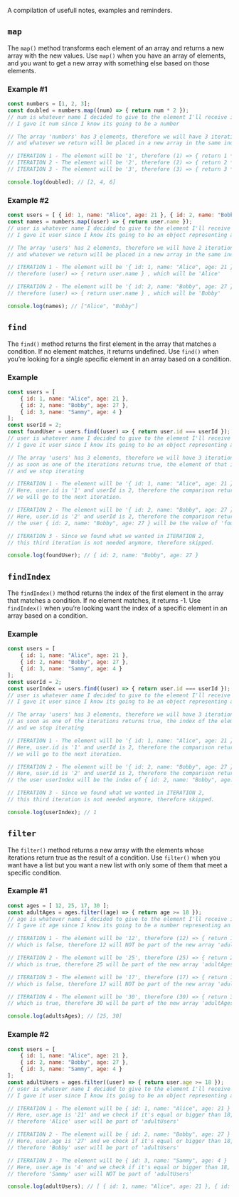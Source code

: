 A compilation of usefull notes, examples and reminders.

## `map`

The `map()` method transforms each element of an array and returns a new array with the new values. Use `map()` when you have an array of elements, and you want to get a new array with something else based on those elements.

### Example #1

```js
const numbers = [1, 2, 3];
const doubled = numbers.map((num) => { return num * 2 }); 
// num is whatever name I decided to give to the element I'll receive in the function, can be anything, 
// I gave it num since I know its going to be a number

// The array 'numbers' has 3 elements, therefore we will have 3 iterations in our function, once for each element, 
// and whatever we return will be placed in a new array in the same index of the element we are iterating.

// ITERATION 1 - The element will be '1', therefore (1) => { return 1 * 2 } , which will be '2'
// ITERATION 2 - The element will be '2', therefore (2) => { return 2 * 2 } , which will be '4'
// ITERATION 3 - The element will be '3', therefore (3) => { return 3 * 2 } , which will be '6'

console.log(doubled); // [2, 4, 6]
```

### Example #2

```js
const users = [ { id: 1, name: "Alice", age: 21 }, { id: 2, name: "Bobby", age: 27 } ];
const names = numbers.map((user) => { return user.name });
// user is whatever name I decided to give to the element I'll receive in the function, can be anything, 
// I gave it user since I know its going to be an object representing a user

// The array 'users' has 2 elements, therefore we will have 2 iterations in our function, once for each element, 
// and whatever we return will be placed in a new array in the same index of the element we are iterating.

// ITERATION 1 - The element will be '{ id: 1, name: "Alice", age: 21 }',
// therefore (user) => { return user.name } , which will be 'Alice'

// ITERATION 2 - The element will be '{ id: 2, name: "Bobby", age: 27 }',
// therefore (user) => { return user.name } , which will be 'Bobby'

console.log(names); // ["Alice", "Bobby"]
```

## `find`

The `find()` method returns the first element in the array that matches a condition. If no element matches, it returns undefined. Use `find()` when you’re looking for a single specific element in an array based on a condition.

### Example

```js
const users = [ 
    { id: 1, name: "Alice", age: 21 }, 
    { id: 2, name: "Bobby", age: 27 }, 
    { id: 3, name: "Sammy", age: 4 } 
];
const userId = 2;
const foundUser = users.find((user) => { return user.id === userId });
// user is whatever name I decided to give to the element I'll receive in the function, can be anything, 
// I gave it user since I know its going to be an object representing a user

// The array 'users' has 3 elements, therefore we will have 3 iterations in our function, once for each element, 
// as soon as one of the iterations returns true, the element of that iteration is assigned your variable 
// and we stop iterating

// ITERATION 1 - The element will be '{ id: 1, name: "Alice", age: 21 }'
// Here, user.id is '1' and userId is 2, therefore the comparison returns false,
// we will go to the next iteration.

// ITERATION 2 - The element will be '{ id: 2, name: "Bobby", age: 27 }'
// Here, user.id is '2' and userId is 2, therefore the comparison returns true, 
// the user { id: 2, name: "Bobby", age: 27 } will be the value of 'foundUser'.

// ITERATION 3 - Since we found what we wanted in ITERATION 2, 
// this third iteration is not needed anymore, therefore skipped.

console.log(foundUser); // { id: 2, name: "Bobby", age: 27 }
```

## `findIndex`

The `findIndex()` method returns the index of the first element in the array that matches a condition. If no element matches, it returns -1. Use `findIndex()` when you’re looking want the index of a specific element in an array based on a condition.

### Example

```js
const users = [ 
    { id: 1, name: "Alice", age: 21 }, 
    { id: 2, name: "Bobby", age: 27 }, 
    { id: 3, name: "Sammy", age: 4 } 
];
const userId = 2;
const userIndex = users.find((user) => { return user.id === userId });
// user is whatever name I decided to give to the element I'll receive in the function, can be anything, 
// I gave it user since I know its going to be an object representing a user

// The array 'users' has 3 elements, therefore we will have 3 iterations in our function, once for each element, 
// as soon as one of the iterations returns true, the index of the element of that iteration is assigned your variable 
// and we stop iterating

// ITERATION 1 - The element will be '{ id: 1, name: "Alice", age: 21 }'
// Here, user.id is '1' and userId is 2, therefore the comparison returns false,
// we will go to the next iteration.

// ITERATION 2 - The element will be '{ id: 2, name: "Bobby", age: 27 }'
// Here, user.id is '2' and userId is 2, therefore the comparison returns true, 
// the user userIndex will be the index of { id: 2, name: "Bobby", age: 27 }, which is 1.

// ITERATION 3 - Since we found what we wanted in ITERATION 2, 
// this third iteration is not needed anymore, therefore skipped.

console.log(userIndex); // 1
```

## `filter`

The `filter()` method returns a new array with the elements whose iterations return true as the result of a condition. Use `filter()` when you want have a list but you want a new list with only some of them that meet a specific condition.

### Example #1

```js
const ages = [ 12, 25, 17, 30 ];
const adultAges = ages.filter((age) => { return age >= 18 });
// age is whatever name I decided to give to the element I'll receive in the function, can be anything, 
// I gave it age since I know its going to be a number representing an age

// ITERATION 1 - The element will be '12', therefore (12) => { return 12 >= 18 }, 
// which is false, therefore 12 will NOT be part of the new array 'adultAges'

// ITERATION 2 - The element will be '25', therefore (25) => { return 25 >= 18 }, 
// which is true, therefore 25 will be part of the new array 'adultAges'

// ITERATION 3 - The element will be '17', therefore (17) => { return 17 >= 18 },
// which is false, therefore 17 will NOT be part of the new array 'adultAges'

// ITERATION 4 - The element will be '30', therefore (30) => { return 30 >= 18 },
// which is true, therefore 30 will be part of the new array 'adultAges'

console.log(adultsAges); // [25, 30]
```

### Example #2

```js
const users = [ 
    { id: 1, name: "Alice", age: 21 }, 
    { id: 2, name: "Bobby", age: 27 }, 
    { id: 3, name: "Sammy", age: 4 } 
];
const adultUsers = ages.filter((user) => { return user.age >= 18 });
// user is whatever name I decided to give to the element I'll receive in the function, can be anything, 
// I gave it user since I know its going to be an object representing a user

// ITERATION 1 - The element will be { id: 1, name: "Alice", age: 21 }
// Here, user.age is '21' and we check if it's equal or bigger than 18, which is true, 
// therefore 'Alice' user will be part of 'adultUsers'

// ITERATION 2 - The element will be { id: 2, name: "Bobby", age: 27 }
// Here, user.age is '27' and we check if it's equal or bigger than 18, which is true, 
// therefore 'Bobby' user will be part of 'adultUsers'

// ITERATION 3 - The element will be { id: 3, name: "Sammy", age: 4 }
// Here, user.age is '4' and we check if it's equal or bigger than 18, which is false, 
// therefore 'Sammy' user will NOT be part of 'adultUsers'

console.log(adultUsers); // [ { id: 1, name: "Alice", age: 21 }, { id: 2, name: "Bobby", age: 27 } ]
```
